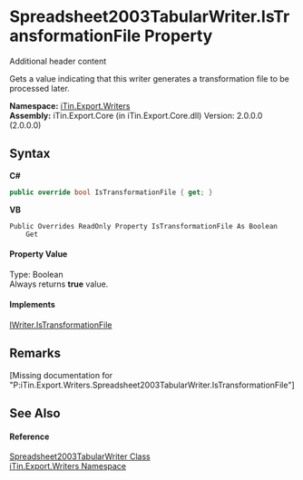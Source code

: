 # Spreadsheet2003TabularWriter.IsTransformationFile Property 
Additional header content 

Gets a value indicating that this writer generates a transformation file to be processed later.

**Namespace:**&nbsp;<a href="N_iTin_Export_Writers">iTin.Export.Writers</a><br />**Assembly:**&nbsp;iTin.Export.Core (in iTin.Export.Core.dll) Version: 2.0.0.0 (2.0.0.0)

## Syntax

**C#**<br />
``` C#
public override bool IsTransformationFile { get; }
```

**VB**<br />
``` VB
Public Overrides ReadOnly Property IsTransformationFile As Boolean
	Get
```


#### Property Value
Type: Boolean<br />Always returns <strong>true</strong> value.

#### Implements
<a href="P_iTin_Export_ComponentModel_Writer_IWriter_IsTransformationFile">IWriter.IsTransformationFile</a><br />

## Remarks
\[Missing <remarks> documentation for "P:iTin.Export.Writers.Spreadsheet2003TabularWriter.IsTransformationFile"\]

## See Also


#### Reference
<a href="T_iTin_Export_Writers_Spreadsheet2003TabularWriter">Spreadsheet2003TabularWriter Class</a><br /><a href="N_iTin_Export_Writers">iTin.Export.Writers Namespace</a><br />